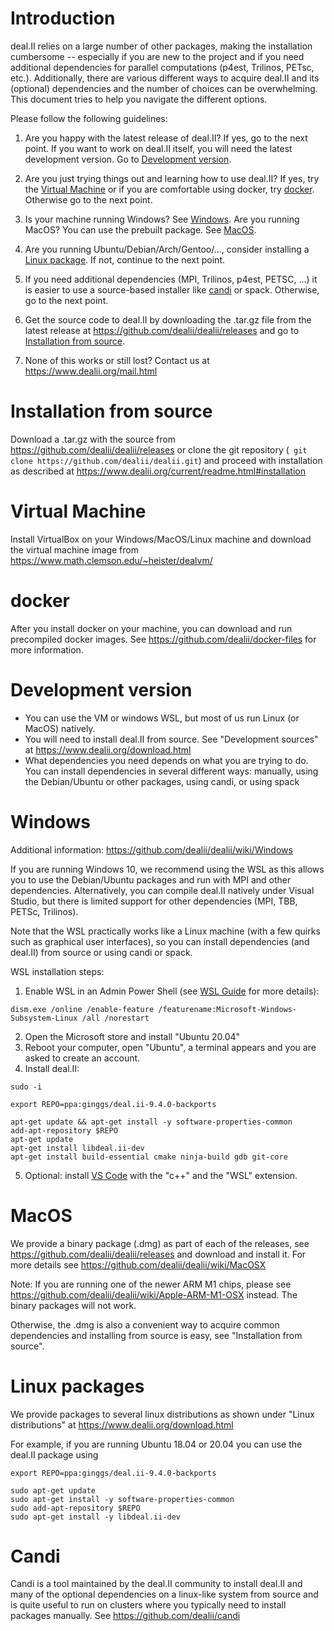 # Introduction

deal.II relies on a large number of other packages, making the installation cumbersome -- especially if you are new to the project and
if you need additional dependencies for parallel computations (p4est,
Trilinos, PETsc, etc.). Additionally, there are various different ways to acquire deal.II and
its (optional) dependencies and the number of choices can be overwhelming. This document tries to help you navigate the
different options.

Please follow the following guidelines:

1. Are you happy with the latest release of deal.II? If yes, go to the next
   point. If you want to work on deal.II itself, you will need the latest
   development version. Go to [Development version](https://github.com/dealii/dealii/wiki/Getting-deal.II#development-version).

2. Are you just trying things out and learning how to use deal.II? If yes, try
   the [Virtual Machine](https://github.com/dealii/dealii/wiki/Getting-deal.II#virtual-machine) or if you are comfortable using docker, try [docker](https://github.com/dealii/dealii/wiki/Getting-deal.II#docker). Otherwise go to
   the next point.

3. Is your machine running Windows? See [Windows](https://github.com/dealii/dealii/wiki/Getting-deal.II#windows). Are you running
   MacOS? You can use the prebuilt package. See [MacOS](https://github.com/dealii/dealii/wiki/Getting-deal.II#macos).

4. Are you running Ubuntu/Debian/Arch/Gentoo/..., consider installing a [Linux
   package](https://github.com/dealii/dealii/wiki/Getting-deal.II#linux-packages). If not, continue to the next point.

5. If you need additional dependencies (MPI, Trilinos, p4est, PETSC, ...) it
   is easier to use a source-based installer like [candi](https://github.com/dealii/dealii/wiki/Getting-deal.II#candi) or spack. Otherwise,
   go to the next point.

6. Get the source code to deal.II by downloading the .tar.gz file from the latest release at
     https://github.com/dealii/dealii/releases
   and go to [Installation from source](https://github.com/dealii/dealii/wiki/Getting-deal.II#installation-from-source).

7. None of this works or still lost? Contact us at https://www.dealii.org/mail.html

# Installation from source
  Download a .tar.gz with the source from
  https://github.com/dealii/dealii/releases or clone the git repository (``
  git clone https://github.com/dealii/dealii.git``) and proceed with
  installation as described at
  https://www.dealii.org/current/readme.html#installation

# Virtual Machine
 Install VirtualBox on your Windows/MacOS/Linux machine and download the
 virtual machine image from https://www.math.clemson.edu/~heister/dealvm/

# docker
  After you install docker on your machine, you can download and run
  precompiled docker images. See https://github.com/dealii/docker-files for
  more information.

# Development version
  - You can use the VM or windows WSL, but most of us run Linux (or MacOS) natively.
  - You will need to install deal.II from source. See "Development sources" at
    https://www.dealii.org/download.html
  - What dependencies you need depends on what you are trying to do. You can
    install dependencies in several different ways: manually, using the
    Debian/Ubuntu or other packages, using candi, or using spack

# Windows
  Additional information: https://github.com/dealii/dealii/wiki/Windows

  If you are running Windows 10, we recommend using the WSL as this allows you
  to use the Debian/Ubuntu packages and run with MPI and other
  dependencies. Alternatively, you can compile deal.II natively under Visual
  Studio, but there is limited support for other dependencies (MPI, TBB,
  PETSc, Trilinos).  

  Note that the WSL practically works like a Linux machine (with a few quirks such
  as graphical user interfaces), so you can install dependencies (and deal.II)
  from source or using candi or spack.

  WSL installation steps:
  1. Enable WSL in an Admin Power Shell (see [WSL Guide](https://docs.microsoft.com/en-us/windows/wsl/install-win10) for more details):
```
dism.exe /online /enable-feature /featurename:Microsoft-Windows-Subsystem-Linux /all /norestart
```
  2. Open the Microsoft store and install "Ubuntu 20.04"
  3. Reboot your computer, open "Ubuntu", a terminal appears and you are asked to create an account.
  4. Install deal.II:
```
sudo -i

export REPO=ppa:ginggs/deal.ii-9.4.0-backports

apt-get update && apt-get install -y software-properties-common
add-apt-repository $REPO
apt-get update
apt-get install libdeal.ii-dev
apt-get install build-essential cmake ninja-build gdb git-core
```
  5. Optional: install [VS Code](https://code.visualstudio.com/)
     with the "c++" and the "WSL" extension.

# MacOS
  We provide a binary package (.dmg) as part of each of the releases, see
  https://github.com/dealii/dealii/releases and download and install it.
  For more details see https://github.com/dealii/dealii/wiki/MacOSX

  Note: If you are running one of the newer ARM M1 chips, please see https://github.com/dealii/dealii/wiki/Apple-ARM-M1-OSX instead. The binary packages will not work.

  Otherwise, the .dmg is also a convenient way to acquire common dependencies
  and installing from source is easy, see "Installation from source".

# Linux packages

  We provide packages to several linux distributions as shown under 
  "Linux distributions" at https://www.dealii.org/download.html

  For example, if you are running Ubuntu 18.04 or 20.04 you can use the deal.II package using

```
export REPO=ppa:ginggs/deal.ii-9.4.0-backports

sudo apt-get update
sudo apt-get install -y software-properties-common
sudo add-apt-repository $REPO
sudo apt-get install -y libdeal.ii-dev
```

# Candi
  Candi is a tool maintained by the deal.II community to install deal.II and
  many of the optional dependencies on a linux-like system from source and is
  quite useful to run on clusters where you typically need to install
  packages manually.
  See https://github.com/dealii/candi
